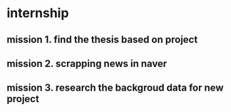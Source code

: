 # internship
## mission 1. find the thesis based on project
## mission 2. scrapping news in naver
## mission 3. research the backgroud data for new project
